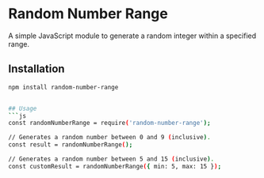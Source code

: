 # Random Number Range

A simple JavaScript module to generate a random integer within a specified range.

## Installation

```bash
npm install random-number-range


## Usage
```js
const randomNumberRange = require('random-number-range');

// Generates a random number between 0 and 9 (inclusive).
const result = randomNumberRange();

// Generates a random number between 5 and 15 (inclusive).
const customResult = randomNumberRange({ min: 5, max: 15 });
